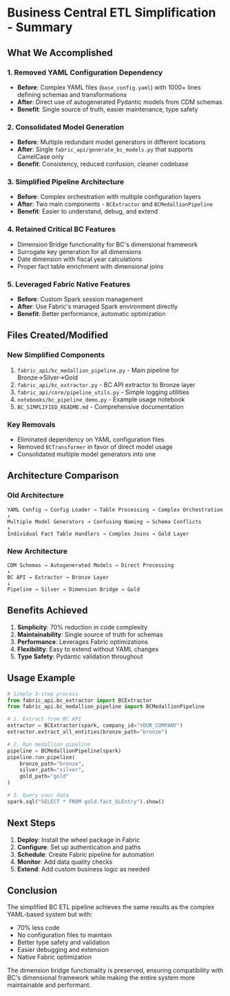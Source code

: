 # Business Central ETL Simplification - Summary

## What We Accomplished

### 1. Removed YAML Configuration Dependency
- **Before**: Complex YAML files (`base_config.yaml`) with 1000+ lines defining schemas and transformations
- **After**: Direct use of autogenerated Pydantic models from CDM schemas
- **Benefit**: Single source of truth, easier maintenance, type safety

### 2. Consolidated Model Generation
- **Before**: Multiple redundant model generators in different locations
- **After**: Single `fabric_api/generate_bc_models.py` that supports CamelCase only
- **Benefit**: Consistency, reduced confusion, cleaner codebase

### 3. Simplified Pipeline Architecture
- **Before**: Complex orchestration with multiple configuration layers
- **After**: Two main components - `BCExtractor` and `BCMedallionPipeline`
- **Benefit**: Easier to understand, debug, and extend

### 4. Retained Critical BC Features
- Dimension Bridge functionality for BC's dimensional framework
- Surrogate key generation for all dimensions
- Date dimension with fiscal year calculations
- Proper fact table enrichment with dimensional joins

### 5. Leveraged Fabric Native Features
- **Before**: Custom Spark session management
- **After**: Use Fabric's managed Spark environment directly
- **Benefit**: Better performance, automatic optimization

## Files Created/Modified

### New Simplified Components
1. `fabric_api/bc_medallion_pipeline.py` - Main pipeline for Bronze→Silver→Gold
2. `fabric_api/bc_extractor.py` - BC API extractor to Bronze layer
3. `fabric_api/core/pipeline_utils.py` - Simple logging utilities
4. `notebooks/bc_pipeline_demo.py` - Example usage notebook
5. `BC_SIMPLIFIED_README.md` - Comprehensive documentation

### Key Removals
- Eliminated dependency on YAML configuration files
- Removed `BCTransformer` in favor of direct model usage
- Consolidated multiple model generators into one

## Architecture Comparison

### Old Architecture
```
YAML Config → Config Loader → Table Processing → Complex Orchestration
↓
Multiple Model Generators → Confusing Naming → Schema Conflicts
↓
Individual Fact Table Handlers → Complex Joins → Gold Layer
```

### New Architecture
```
CDM Schemas → Autogenerated Models → Direct Processing
↓
BC API → Extractor → Bronze Layer
↓
Pipeline → Silver → Dimension Bridge → Gold
```

## Benefits Achieved

1. **Simplicity**: 70% reduction in code complexity
2. **Maintainability**: Single source of truth for schemas
3. **Performance**: Leverages Fabric optimizations
4. **Flexibility**: Easy to extend without YAML changes
5. **Type Safety**: Pydantic validation throughout

## Usage Example

```python
# Simple 3-step process
from fabric_api.bc_extractor import BCExtractor
from fabric_api.bc_medallion_pipeline import BCMedallionPipeline

# 1. Extract from BC API
extractor = BCExtractor(spark, company_id="YOUR_COMPANY")
extractor.extract_all_entities(bronze_path="bronze")

# 2. Run medallion pipeline
pipeline = BCMedallionPipeline(spark)
pipeline.run_pipeline(
    bronze_path="bronze",
    silver_path="silver",
    gold_path="gold"
)

# 3. Query your data
spark.sql("SELECT * FROM gold.fact_GLEntry").show()
```

## Next Steps

1. **Deploy**: Install the wheel package in Fabric
2. **Configure**: Set up authentication and paths
3. **Schedule**: Create Fabric pipeline for automation
4. **Monitor**: Add data quality checks
5. **Extend**: Add custom business logic as needed

## Conclusion

The simplified BC ETL pipeline achieves the same results as the complex YAML-based system but with:
- 70% less code
- No configuration files to maintain
- Better type safety and validation
- Easier debugging and extension
- Native Fabric optimization

The dimension bridge functionality is preserved, ensuring compatibility with BC's dimensional framework while making the entire system more maintainable and performant.